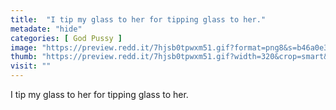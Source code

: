 ```yaml
---
title:  "I tip my glass to her for tipping glass to her."
metadate: "hide"
categories: [ God Pussy ]
image: "https://preview.redd.it/7hjsb0tpwxm51.gif?format=png8&s=b46a0e388f777a8b945e6ab60fb2dff2fbb7f4fa"
thumb: "https://preview.redd.it/7hjsb0tpwxm51.gif?width=320&crop=smart&format=png8&s=aa79ee548b0179ce553fb93a425927e6c434ba75"
visit: ""
---
```

I tip my glass to her for tipping glass to her.
